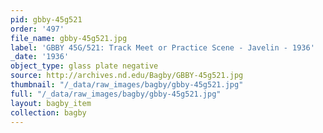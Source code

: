 ```yaml
---
pid: gbby-45g521
order: '497'
file_name: gbby-45g521.jpg
label: 'GBBY 45G/521: Track Meet or Practice Scene - Javelin - 1936'
_date: '1936'
object_type: glass plate negative
source: http://archives.nd.edu/Bagby/GBBY-45g521.jpg
thumbnail: "/_data/raw_images/bagby/gbby-45g521.jpg"
full: "/_data/raw_images/bagby/gbby-45g521.jpg"
layout: bagby_item
collection: bagby
---
```

